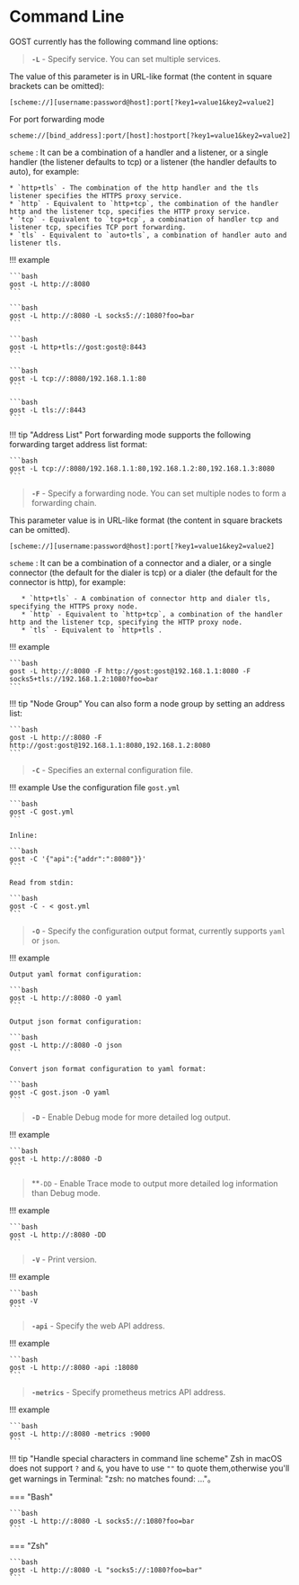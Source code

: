 # Command Line 

GOST currently has the following command line options:

> **`-L`** - Specify service. You can set multiple services.

The value of this parameter is in URL-like format (the content in square brackets can be omitted):

```text
[scheme://][username:password@host]:port[?key1=value1&key2=value2]
```

For port forwarding mode

```text
scheme://[bind_address]:port/[host]:hostport[?key1=value1&key2=value2]
```

`scheme`
:    It can be a combination of a handler and a listener, or a single handler (the listener defaults to tcp) or a listener (the handler defaults to auto), for example:

    * `http+tls` - The combination of the http handler and the tls listener specifies the HTTPS proxy service.
    * `http` - Equivalent to `http+tcp`, the combination of the handler http and the listener tcp, specifies the HTTP proxy service.
    * `tcp` - Equivalent to `tcp+tcp`, a combination of handler tcp and listener tcp, specifies TCP port forwarding.
    * `tls` - Equivalent to `auto+tls`, a combination of handler auto and listener tls.

!!! example

    ```bash
    gost -L http://:8080
    ```

    ```bash
    gost -L http://:8080 -L socks5://:1080?foo=bar
    ```

    ```bash
    gost -L http+tls://gost:gost@:8443
    ```

    ```bash
    gost -L tcp://:8080/192.168.1.1:80
    ```

    ```bash
    gost -L tls://:8443
    ```

!!! tip "Address List"
    Port forwarding mode supports the following forwarding target address list format:

    ```bash
    gost -L tcp://:8080/192.168.1.1:80,192.168.1.2:80,192.168.1.3:8080
    ```

> **`-F`** - Specify a forwarding node. You can set multiple nodes to form a forwarding chain.

This parameter value is in URL-like format (the content in square brackets can be omitted).

```text
[scheme://][username:password@host]:port[?key1=value1&key2=value2]
```

`scheme`
:    It can be a combination of a connector and a dialer, or a single connector (the default for the dialer is tcp) or a dialer (the default for the connector is http), for example:

       * `http+tls` - A combination of connector http and dialer tls, specifying the HTTPS proxy node.
       * `http` - Equivalent to `http+tcp`, a combination of the handler http and the listener tcp, specifying the HTTP proxy node.
	   * `tls` - Equivalent to `http+tls`.

!!! example

    ```bash
    gost -L http://:8080 -F http://gost:gost@192.168.1.1:8080 -F socks5+tls://192.168.1.2:1080?foo=bar
    ```

!!! tip "Node Group"
    You can also form a node group by setting an address list:

    ```bash
    gost -L http://:8080 -F http://gost:gost@192.168.1.1:8080,192.168.1.2:8080
    ```

> **`-C`** - Specifies an external configuration file.

!!! example
    Use the configuration file `gost.yml`

    ```bash
    gost -C gost.yml
    ```

    Inline:

	```bash
	gost -C '{"api":{"addr":":8080"}}'
	```

	Read from stdin:

	```bash
	gost -C - < gost.yml
	```

> **`-O`** - Specify the configuration output format, currently supports `yaml` or `json`.

!!! example

    Output yaml format configuration:

    ```bash
    gost -L http://:8080 -O yaml
    ```

    Output json format configuration:

    ```bash
    gost -L http://:8080 -O json
    ```

    Convert json format configuration to yaml format:

    ```bash
    gost -C gost.json -O yaml
    ```

> **`-D`** - Enable Debug mode for more detailed log output.

!!! example

    ```bash
    gost -L http://:8080 -D
    ```

> **`-DD` - Enable Trace mode to output more detailed log information than Debug mode.

!!! example

    ```bash
    gost -L http://:8080 -DD
    ```

> **`-V`** - Print version.

!!! example

    ```bash
    gost -V
    ```

> **`-api`** - Specify the web API address.

!!! example

    ```bash
    gost -L http://:8080 -api :18080
    ```

> **`-metrics`** - Specify prometheus metrics API address.

!!! example

    ```bash
    gost -L http://:8080 -metrics :9000
    ```

!!! tip "Handle special characters in command line scheme"
    Zsh in macOS does not support `?` and `&`, you have to use `""` to quote them,otherwise you'll get warnings in Terminal: "zsh: no matches found: ..."。

=== "Bash"

    ```bash
    gost -L http://:8080 -L socks5://:1080?foo=bar
    ```

=== "Zsh"

    ```bash
    gost -L http://:8080 -L "socks5://:1080?foo=bar"
    ```
